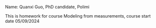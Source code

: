 Name: Quanxi Guo, PhD candidate, Polimi

This is homework for course Modeling from measurements, course start date 05/09/2024
